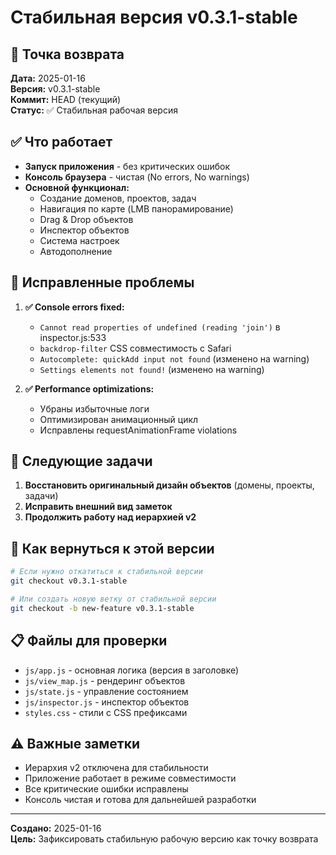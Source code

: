 # Стабильная версия v0.3.1-stable

## 📍 Точка возврата

**Дата:** 2025-01-16  
**Версия:** v0.3.1-stable  
**Коммит:** HEAD (текущий)  
**Статус:** ✅ Стабильная рабочая версия

## ✅ Что работает

- **Запуск приложения** - без критических ошибок
- **Консоль браузера** - чистая (No errors, No warnings)
- **Основной функционал:**
  - Создание доменов, проектов, задач
  - Навигация по карте (LMB панорамирование)
  - Drag & Drop объектов
  - Инспектор объектов
  - Система настроек
  - Автодополнение

## 🔧 Исправленные проблемы

1. **✅ Console errors fixed:**
   - `Cannot read properties of undefined (reading 'join')` в inspector.js:533
   - `backdrop-filter` CSS совместимость с Safari
   - `Autocomplete: quickAdd input not found` (изменено на warning)
   - `Settings elements not found!` (изменено на warning)

2. **✅ Performance optimizations:**
   - Убраны избыточные логи
   - Оптимизирован анимационный цикл
   - Исправлены requestAnimationFrame violations

## 🎯 Следующие задачи

1. **Восстановить оригинальный дизайн объектов** (домены, проекты, задачи)
2. **Исправить внешний вид заметок**
3. **Продолжить работу над иерархией v2**

## 🚀 Как вернуться к этой версии

```bash
# Если нужно откатиться к стабильной версии
git checkout v0.3.1-stable

# Или создать новую ветку от стабильной версии
git checkout -b new-feature v0.3.1-stable
```

## 📋 Файлы для проверки

- `js/app.js` - основная логика (версия в заголовке)
- `js/view_map.js` - рендеринг объектов
- `js/state.js` - управление состоянием
- `js/inspector.js` - инспектор объектов
- `styles.css` - стили с CSS префиксами

## ⚠️ Важные заметки

- Иерархия v2 отключена для стабильности
- Приложение работает в режиме совместимости
- Все критические ошибки исправлены
- Консоль чистая и готова для дальнейшей разработки

---
**Создано:** 2025-01-16  
**Цель:** Зафиксировать стабильную рабочую версию как точку возврата
